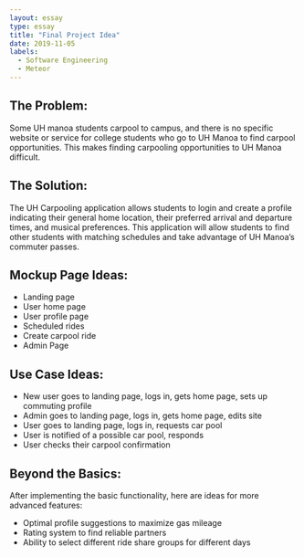 ```yaml
---
layout: essay
type: essay
title: "Final Project Idea"
date: 2019-11-05
labels:
  - Software Engineering
  - Meteor
---
```


## The Problem: 
<p>
  Some UH manoa students carpool to campus, and there is no specific website or service for college students who go to UH Manoa to find carpool opportunities. This makes finding carpooling opportunities to UH Manoa difficult. 
</p>

## The Solution:
<p>
  The UH Carpooling application allows students to login and create a profile indicating their general home location, their preferred arrival and departure times, and musical preferences. This application will allow students to find other students with matching schedules and take advantage of UH Manoa’s commuter passes.
</p>

## Mockup Page Ideas:
<ul>
  <li>Landing page</li>
   <li>User home page</li>
   <li>User profile page</li>
   <li>Scheduled rides</li>
   <li>Create carpool ride</li>
   <li>Admin Page</li>
</ul>

## Use Case Ideas:
<ul>
   <li>New user goes to landing page, logs in, gets home page, sets up commuting profile</li>
   <li>Admin goes to landing page, logs in, gets home page, edits site</li>
   <li>User goes to landing page, logs in, requests car pool</li>
   <li>User is notified of a possible car pool, responds</li>
   <li>User checks their carpool confirmation</li>
</ul>
   
## Beyond the Basics:
After implementing the basic functionality, here are ideas for more advanced features:
<ul>
  <li>Optimal profile suggestions to maximize gas mileage</li>
 <li>Rating system to find reliable partners</li>
 <li>Ability to select different ride share groups for different days</li>
</ul>
